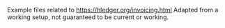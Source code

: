 Example files related to https://hledger.org/invoicing.html
Adapted from a working setup, not guaranteed to be current or working.

